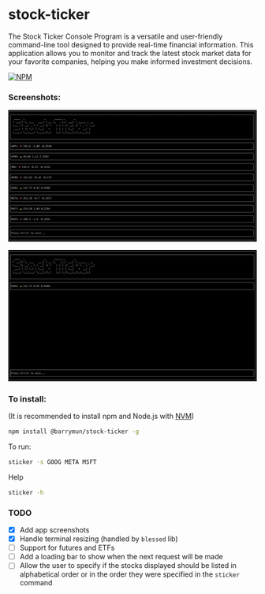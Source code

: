 # stock-ticker

The Stock Ticker Console Program is a versatile and user-friendly command-line tool designed to provide real-time financial information. This application allows you to monitor and track the latest stock market data for your favorite companies, helping you make informed investment decisions.

[![NPM](https://img.shields.io/npm/v/@barrymun/stock-ticker.svg)](https://www.npmjs.com/package/@barrymun/stock-ticker)

### Screenshots:

![screenshot-1](screenshots/1.png)

![screenshot-2](screenshots/2.png)

### To install:

(It is recommended to install npm and Node.js with [NVM](https://github.com/nvm-sh/nvm))

```bash
npm install @barrymun/stock-ticker -g
```

To run:

```bash
sticker -s GOOG META MSFT
```

Help

```bash
sticker -h
```

### TODO

- [x] Add app screenshots
- [x] Handle terminal resizing (handled by `blessed` lib)
- [ ] Support for futures and ETFs
- [ ] Add a loading bar to show when the next request will be made
- [ ] Allow the user to specify if the stocks displayed should be listed in alphabetical order or in the order they were specified in the `sticker` command
